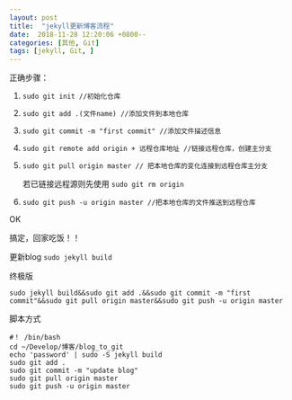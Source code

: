 ```yaml
---
layout: post
title:  "jekyll更新博客流程"
date:  2018-11-28 12:20:06 +0800--
categories: [其他, Git]
tags: [jekyll, Git, ]  
---
```

正确步骤：

1. ```sudo git init //初始化仓库```

2. `sudo git add .(文件name) //添加文件到本地仓库`

3. `sudo git commit -m "first commit" //添加文件描述信息`

4. `sudo git remote add origin + 远程仓库地址 //链接远程仓库，创建主分支`

5. `sudo git pull origin master // 把本地仓库的变化连接到远程仓库主分支`

   若已链接远程源则先使用  `sudo git rm origin`

6. `sudo git push -u origin master //把本地仓库的文件推送到远程仓库`

 

OK

搞定，回家吃饭！！

更新blog  `sudo jekyll build`



终极版

```shell
sudo jekyll build&&sudo git add .&&sudo git commit -m "first commit"&&sudo git pull origin master&&sudo git push -u origin master
```



脚本方式

```shell
#！ /bin/bash
cd ~/Develop/博客/blog_to_git
echo 'password' | sudo -S jekyll build
sudo git add .
sudo git commit -m "update blog"
sudo git pull origin master
sudo git push -u origin master
```



